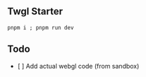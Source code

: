 ## Twgl Starter

```console
pnpm i ; pnpm run dev
```

## Todo

- [ ] Add actual webgl code (from sandbox)
